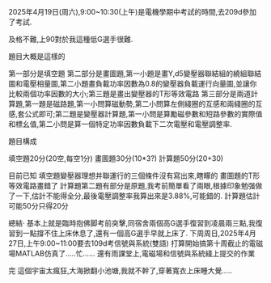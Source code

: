 2025年4月19日(周六),9:00~10:30(上午)是電機學期中考試的時間,去209d參加了考試.

及格不難,上90對於我這種低G選手很難.

題目大概是這樣的

第一部分是填空題
第二部分是畫圖題,第一小題是畫Y,d5變壓器聯結組的繞組聯結圖和電壓相量圖,第二小題畫負載功率因數為0.8的變壓器負載運行向量圖,並讓你比較兩個功率因數的大小;第三題是畫出變壓器的T形等效電路
第三部分是兩道計算題,第一題是磁路題,第一小問算磁動勢,第二小問算左側綫圈的互感和兩綫圈的互感,套公式即可;第二題是變壓器計算題,第一小問是算勵磁參數和短路參數的實際值和標幺值,第二小問是算一個特定功率因數負載下二次電壓和電壓調整率.

題目構成

填空題20分(20空,每空1分)
畫圖題30分(10*3?)
計算題50分(20+30)

目前已知
填空題變壓器理想并聯運行的三個條件沒有寫出來,瞎矇的
畫圖題的T形等效電路畫錯了
計算題第二題有部分是原題,我考前簡單看了兩眼,根據印象勉强做了一下,估計不能得全分,最後電壓調整率我算出來是3.88%,可能錯的.
計算題估計可能50分只得20分

總結·
基本上就是臨時抱佛脚考前突擊,同宿舍兩個高G選手復習到凌晨兩三點,我復習到一點撐不住上床休息了,還有一個高G選手早就上床了.
下周周日,2025年4月27日,上午9:00~11:00要去109d考信號與系統(雙語)
打算開始搞第十周截止的電磁場MATLAB仿真了.....忙......
還有雨課堂上,電磁場和信號與系統綫上提交的作業

完        這個宇宙太瘋狂,大海掀翻小池塘,我就不幹了,穿著寬衣上床睡大覺.....
